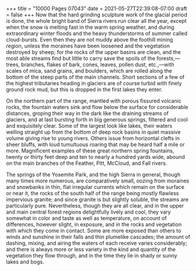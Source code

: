 +++
title = "10000 Pages 07043"
date = 2021-05-27T22:39:08-07:00
draft = false
+++
Now that the hard grinding sculpture work of the glacial period is done, the whole bright band of Sierra rivers run clear all the year, except when the snow is melting fast in the warm spring weather, and during extraordinary winter floods and the heavy thunderstorms of summer called cloud-bursts. Even then they are not muddy above the foothill mining region, unless the moraines have been loosened and the vegetation destroyed by sheep; for the rocks of the upper basins are clean, and the most able streams find but little to carry save the spoils of the forests,—trees, branches, flakes of bark, cones, leaves, pollen dust, etc.,—with scales of mica, sand grains, and boulders, which are rolled along the bottom of the steep parts of the main channels. Short sections of a few of the highest tributaries heading in glaciers are of course turbid with finely ground rock mud, but this is dropped in the first lakes they enter.

On the northern part of the range, mantled with porous fissured volcanic rocks, the fountain waters sink and flow below the surface for considerable distances, groping their way in the dark like the draining streams of glaciers, and at last bursting forth in big generous springs, filtered and cool and exquisitely clear. Some of the largest look like lakes, their waters welling straight up from the bottom of deep rock basins in quiet massive volume giving rise to young rivers. Others issue from horizontal clefts in sheer bluffs, with loud tumultuous roaring that may be heard half a mile or more. Magnificent examples of these great northern spring fountains, twenty or thirty feet deep and ten to nearly a hundred yards wide, abound on the main branches of the Feather, Pitt, McCloud, and Fall rivers.

The springs of the Yosemite Park, and the high Sierra in general, though many times more numerous, are comparatively small, oozing from moraines and snowbanks in thin, flat irregular currents which remain on the surface or near it, the rocks of the south half of the range being mostly flawless impervious granite; and since granite is but slightly soluble, the streams are particularly pure. Nevertheless, though they are all clear, and in the upper and main central forest regions delightfully lively and cool, they vary somewhat in color and taste as well as temperature, on account of differences, however slight, in exposure, and in the rocks and vegetation with which they come in contact. Some are more exposed than others to winds and sunshine in their falls and thin plumelike cascades; the amount of dashing, mixing, and airing the waters of each receive varies considerably; and there is always more or less variety in the kind and quantity of the vegetation they flow through, and in the time they lie in shady or sunny lakes and bogs.
